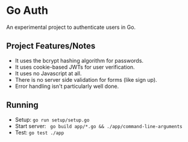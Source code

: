 # Go Auth

An experimental project to authenticate users in Go.

## Project Features/Notes

- It uses the bcrypt hashing algorithm for passwords.
- It uses cookie-based JWTs for user verification.
- It uses no Javascript at all.
- There is no server side validation for forms (like sign up).
- Error handling isn't particularly well done.

## Running 

- Setup: `go run setup/setup.go`
- Start server: ` go build app/*.go && ./app/command-line-arguments`
- Test: `go test ./app`